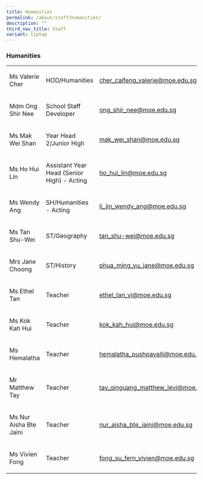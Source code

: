 ```yaml
---
title: Humanities
permalink: /about/staff/humanities/
description: ""
third_nav_title: Staff
variant: tiptap
---
```

<h3>Humanities</h3><table><tbody><tr><td rowspan="1" colspan="1"><p>Ms Valerie Cher</p></td><td rowspan="1" colspan="1"><p>HOD/Humanities</p></td><td rowspan="1" colspan="1"><p><a href="mailto:cher_caifeng_valerie@moe.edu.sg" rel="noopener noreferrer nofollow" target="_blank">cher_caifeng_valerie@moe.edu.sg</a></p></td></tr><tr><td rowspan="1" colspan="1"><p>Mdm Ong Shir Nee</p></td><td rowspan="1" colspan="1"><p>School Staff Developer</p></td><td rowspan="1" colspan="1"><p><a href="mailto:ong_shir_nee@moe.edu.sg" rel="noopener noreferrer nofollow" target="_blank">ong_shir_nee@moe.edu.sg</a></p></td></tr><tr><td rowspan="1" colspan="1"><p>Ms Mak Wei Shan</p></td><td rowspan="1" colspan="1"><p>Year Head 2/Junior High</p></td><td rowspan="1" colspan="1"><p><a href="mailto:mak_wei_shan@moe.edu.sg" rel="noopener noreferrer nofollow" target="_blank">mak_wei_shan@moe.edu.sg</a></p></td></tr><tr><td rowspan="1" colspan="1"><p>Ms Ho Hui Lin</p></td><td rowspan="1" colspan="1"><p>Assistant Year Head (Senior High) - Acting</p></td><td rowspan="1" colspan="1"><p><a href="mailto:ho_hui_lin@moe.edu.sg" rel="noopener noreferrer nofollow" target="_blank">ho_hui_lin@moe.edu.sg</a></p></td></tr><tr><td rowspan="1" colspan="1"><p>Ms Wendy Ang</p></td><td rowspan="1" colspan="1"><p>SH/Humanities - Acting</p></td><td rowspan="1" colspan="1"><p><a href="mailto:li_jin_wendy_ang@moe.edu.sg" rel="noopener noreferrer nofollow" target="_blank">li_jin_wendy_ang@moe.edu.sg</a></p></td></tr><tr><td rowspan="1" colspan="1"><p>Ms Tan Shu-Wei</p></td><td rowspan="1" colspan="1"><p>ST/Geography</p></td><td rowspan="1" colspan="1"><p><a href="mailto:tan_shu-wei@moe.edu.sg" rel="noopener noreferrer nofollow" target="_blank">tan_shu-wei@moe.edu.sg</a></p></td></tr><tr><td rowspan="1" colspan="1"><p>Mrs Jane Choong</p></td><td rowspan="1" colspan="1"><p>ST/History</p></td><td rowspan="1" colspan="1"><p><a href="mailto:phua_ming_yu_jane@moe.edu.sg" rel="noopener noreferrer nofollow" target="_blank">phua_ming_yu_jane@moe.edu.sg</a></p></td></tr><tr><td rowspan="1" colspan="1"><p>Ms Ethel Tan</p></td><td rowspan="1" colspan="1"><p>Teacher</p></td><td rowspan="1" colspan="1"><p><a href="mailto:ethel_tan_yi@moe.edu.sg" rel="noopener noreferrer nofollow" target="_blank">ethel_tan_yi@moe.edu.sg</a></p></td></tr><tr><td rowspan="1" colspan="1"><p>Ms Kok Kah Hui</p></td><td rowspan="1" colspan="1"><p>Teacher</p></td><td rowspan="1" colspan="1"><p><a href="mailto:kok_kah_hui@moe.edu.sg" rel="noopener noreferrer nofollow" target="_blank">kok_kah_hui@moe.edu.sg</a></p></td></tr><tr><td rowspan="1" colspan="1"><p>Ms Hemalatha</p></td><td rowspan="1" colspan="1"><p>Teacher</p></td><td rowspan="1" colspan="1"><p><a href="mailto:hemalatha_pushpavalli@moe.edu.sg" rel="noopener noreferrer nofollow" target="_blank">hemalatha_pushpavalli@moe.edu.sg</a></p></td></tr><tr><td rowspan="1" colspan="1"><p>Mr Matthew Tay</p></td><td rowspan="1" colspan="1"><p>Teacher</p></td><td rowspan="1" colspan="1"><p><a href="mailto:tay_qinguang_matthew_levi@moe.edu.sg" rel="noopener noreferrer nofollow" target="_blank">tay_qinguang_matthew_levi@moe.edu.sg</a></p></td></tr><tr><td rowspan="1" colspan="1"><p>Ms Nur Aisha Bte Jaini</p></td><td rowspan="1" colspan="1"><p>Teacher</p></td><td rowspan="1" colspan="1"><p><a href="mailto:nur_aisha_bte_jaini@moe.edu.sg" rel="noopener noreferrer nofollow" target="_blank">nur_aisha_bte_jaini@moe.edu.sg</a></p></td></tr><tr><td rowspan="1" colspan="1"><p>Ms Vivien Fong</p></td><td rowspan="1" colspan="1"><p>Teacher</p></td><td rowspan="1" colspan="1"><p><a href="mailto:fong_su_fern_vivien@moe.edu.sg" rel="noopener noreferrer nofollow" target="_blank">fong_su_fern_vivien@moe.edu.sg</a></p></td></tr></tbody></table><p></p>